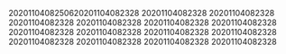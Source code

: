 2020110408250620201104082328
20201104082328
20201104082328
20201104082328
20201104082328
20201104082328
20201104082328
20201104082328
20201104082328
20201104082328
20201104082328
20201104082328
20201104082328
20201104082328
20201104082328
